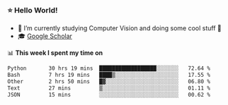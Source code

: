 ### ⭐️ Hello World!

<!--
**hologerry/hologerry** is a ✨ _special_ ✨ repository because its `README.md` (this file) appears on your GitHub profile.

Here are some ideas to get you started:

- 🔭 I’m currently working and studying on Computer Vision
- 🌱 I’m currently learning at Peking University
- 💬 Ask me about 
- 📫 How to reach me: E-mail
- 😄 Pronouns: he/his
- ⚡ Fun fact: Music is the Power
-->


- 🔭 I’m currently studying Computer Vision and doing some cool stuff 🤖
- 🎓 [Google Scholar](https://scholar.google.com/citations?user=3ykqW9wAAAAJ&hl=en)


📊 **This week I spent my time on**

<!--START_SECTION:waka-->

```txt
Python       30 hrs 19 mins  ██████████████████░░░░░░░   72.64 %
Bash         7 hrs 19 mins   ████▒░░░░░░░░░░░░░░░░░░░░   17.55 %
Other        2 hrs 50 mins   █▓░░░░░░░░░░░░░░░░░░░░░░░   06.80 %
Text         27 mins         ▒░░░░░░░░░░░░░░░░░░░░░░░░   01.11 %
JSON         15 mins         ░░░░░░░░░░░░░░░░░░░░░░░░░   00.62 %
```

<!--END_SECTION:waka-->
